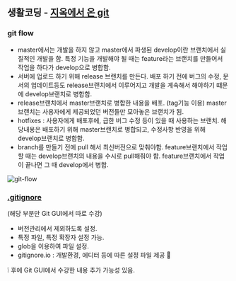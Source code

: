## 생활코딩 - [지옥에서 온 git](https://opentutorials.org/course/2708)


### git flow

* master에서는 개발을 하지 않고 master에서 파생된 develop이란 브랜치에서 실질적인 개발을 함. 특정 기능을 개발해야 될 때는 feature라는 브랜치를 만들어서 작업을 하다가 develop으로 병합함. 
* 서버에 업로드 하기 위해 release 브랜치를 만든다. 배포 하기 전에 버그의 수정, 문서의 업데이트등도 release브랜치에서 이루어지고 개발을 계속해서 해야하기 떄문에 develop브랜치로 병합함. 
* release브랜치에서 master브랜치로 병합한 내용을 배포. (tag기능 이용) master브랜치는 사용자에게 제공되었던 버전들만 모아놓은 브랜치가 됨.
* hotfixes : 사용자에게 배포후에, 급한 버그 수정 등이 있을 때 사용하는 브랜치. 해당내용은 배포하기 위해 master브랜치로 병합되고, 수정사항 반영을 위해 develop브랜치로 병합함.
* branch를 만들기 전에 pull 해서 최신버전으로 맞춰야함. feature브랜치에서 작업할 때는 develop브랜치의 내용을 수시로 pull해줘야 함. feature브랜치에서 작업이 끝나면 그 때 develop에서 병합.

![git-flow](https://nvie.com/img/git-model@2x.png)


### [.gitignore](https://opentutorials.org/course/1492/8124) 
(해당 부분만 Git GUI에서 따로 수강)

* 버전관리에서 제외하도록 설정.
* 특정 파일, 특정 확장자 설정 가능.
* glob을 이용하여 파일 설정.
* gitignore.io : 개발환경, 에디터 등에 따른 설정 파일 제공 :eyes:




:grey_exclamation: 후에 Git GUI에서 수강한 내용 추가 가능성 있음.




